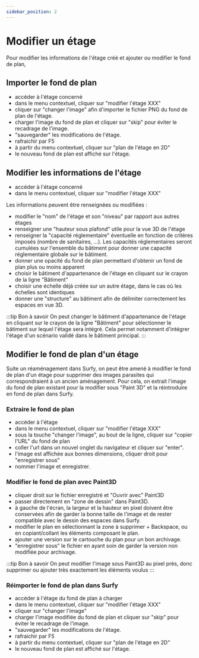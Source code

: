 ```yaml
---
sidebar_position: 2
---
```


# Modifier un étage

<Youtube code="yw4XtiZNnu8"/>

Pour modifier les informations de l'étage créé et ajouter ou modifier le fond de plan,



## Importer le fond de plan

-   accéder à l'étage concerné
-   dans le menu contextuel, cliquer sur "modifier l'étage XXX"
-   cliquer sur "changer l'image" afin d'importer le fichier PNG du fond de plan de l'étage.
-   charger l'image du fond de plan et cliquer sur "skip" pour éviter le recadrage de l'image.
-   "sauvegarder" les modifications de l'étage.
-   rafraichir par F5
-   à partir du menu contextuel, cliquer sur "plan de l'étage en 2D"
-   le nouveau fond de plan est affiché sur l'étage.



## Modifier les informations de l'étage

-   accéder à l'étage concerné
-   dans le menu contextuel, cliquer sur "modifier l'étage XXX"

Les informations peuvent être renseignées ou modifiées :

-   modifier le "nom" de l'étage et son "niveau" par rapport aux autres étages
-   renseigner une "hauteur sous plafond" utile pour la vue 3D de l'étage
-   renseigner la "capacité réglementaire" éventuelle en fonction de critères imposés (nombre de sanitaires, ...). Les capacités réglementaires seront cumulées sur l'ensemble du bâtiment pour donner une capacité réglementaire globale sur le bâtiment.
-   donner une opacité du fond de plan permettant d'obtenir un fond de plan plus ou moins apparent
-   choisir le bâtiment d'appartenance de l'étage en cliquant sur le crayon de la ligne "Bâtiment"
-   choisir une échelle déjà créée sur un autre étage, dans le cas où les échelles sont identiques
-   donner une "structure" au bâtiment afin de délimiter correctement les espaces en vue 3D.

:::tip Bon à savoir
On peut changer le bâtiment d'appartenance de l'étage en cliquant sur le crayon de la ligne "Bâtiment" pour sélectionner le bâtiment sur lequel l'étage sera intégré. Cela permet notamment d'intégrer l'étage d'un scénario validé dans le bâtiment principal.
:::

## Modifier le fond de plan d'un étage


<Youtube code="c_q-iUf1Is4"/>


Suite un réaménagement dans Surfy, on peut être amené à modifier le fond de plan d'un étage pour supprimer des images parasites qui correspondraient à un ancien aménagement.
Pour cela, on extrait l'image du fond de plan existant pour la modifier sous "Paint 3D" et la réintroduire en fond de plan dans Surfy.

### Extraire le fond de plan

-   accéder à l'étage
-   dans le menu contextuel, cliquer sur "modifier l'étage XXX"
-   sous la touche "changer l'image", au bout de la ligne, cliquer sur "copier l'URL" du fond de plan
-   coller l'url dans un nouvel onglet du navigateur et cliquer sur "enter".  
-   l'image est affichée aux bonnes dimensions, cliquer droit pour "enregistrer sous"
-   nommer l'image et enregistrer.

### Modifier le fond de plan avec Paint3D


-   cliquer droit sur le fichier enregistré et "Ouvrir avec" Paint3D
-   passer directement en "zone de dessin" dans Paint3D.
-   à gauche de l'écran, la largeur et la hauteur en pixel doivent être conservées afin de garder la bonne taille de l'image et de rester compatible avec le dessin des espaces dans Surfy.
-   modifier le plan en sélectionnant la zone à supprimer + Backspace, ou en copiant/collant les éléments composant le plan.
-   ajouter une version sur le cartouche du plan pour un bon archivage.
-   "enregistrer sous" le fichier en ayant soin de garder la version non modifiée pour archivage.

:::tip Bon à savoir
On peut modifier l'image sous Paint3D au pixel près, donc supprimer ou ajouter très exactement les éléments voulus
:::

### Réimporter le fond de plan dans Surfy


-   accéder à l'étage du fond de plan à charger
-   dans le menu contextuel, cliquer sur "modifier l'étage XXX"
-   cliquer sur "changer l'image"
-   charger l'image modifiée du fond de plan et cliquer sur "skip" pour éviter le recadrage de l'image.
-   "sauvegarder" les modifications de l'étage.
-   rafraichir par F5
-   à partir du menu contextuel, cliquer sur "plan de l'étage en 2D"
-   le nouveau fond de plan est affiché sur l'étage.

